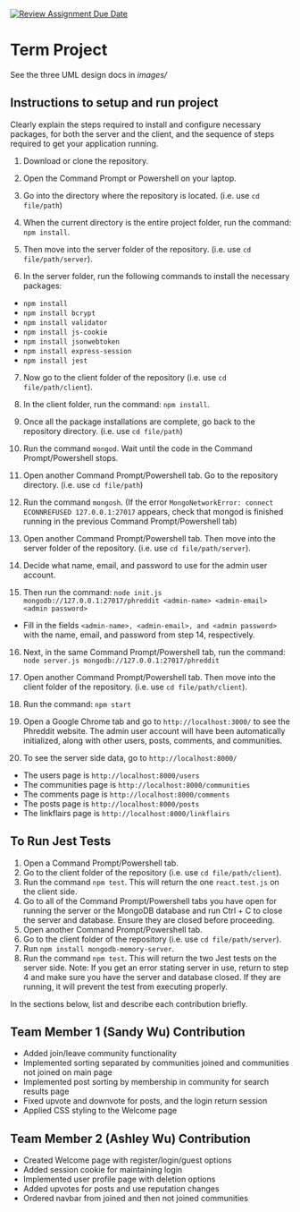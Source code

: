 [![Review Assignment Due Date](https://classroom.github.com/assets/deadline-readme-button-22041afd0340ce965d47ae6ef1cefeee28c7c493a6346c4f15d667ab976d596c.svg)](https://classroom.github.com/a/MVUO33FO)
# Term Project

See the three UML design docs in *images/*

## Instructions to setup and run project
Clearly explain the steps required to install and configure necessary packages, for both the server and the client, and the sequence of steps required to get your application running.

1) Download or clone the repository.

2) Open the Command Prompt or Powershell on your laptop.

3) Go into the directory where the repository is located. (i.e. use `cd file/path`)

4) When the current directory is the entire project folder, run the command: `npm install`.

5) Then move into the server folder of the repository. (i.e. use `cd file/path/server`).

6) In the server folder, run the following commands to install the necessary packages:
- `npm install`
- `npm install bcrypt`
- `npm install validator`
- `npm install js-cookie`
- `npm install jsonwebtoken`
- `npm install express-session`
- `npm install jest`

7) Now go to the client folder of the repository (i.e. use `cd file/path/client`).

8) In the client folder, run the command: `npm install`.

9) Once all the package installations are complete, go back to the repository directory. (i.e. use `cd file/path`)

10) Run the command `mongod`. Wait until the code in the Command Prompt/Powershell stops.

11) Open another Command Prompt/Powershell tab. Go to the repository directory. (i.e. use `cd file/path`)

12) Run the command `mongosh`. (If the error `MongoNetworkError: connect ECONNREFUSED 127.0.0.1:27017` appears, check that mongod is finished running in the previous Command Prompt/Powershell tab)

13) Open another Command Prompt/Powershell tab. Then move into the server folder of the repository. (i.e. use `cd file/path/server`).

14) Decide what name, email, and password to use for the admin user account. 

15) Then run the command: `node init.js mongodb://127.0.0.1:27017/phreddit <admin-name> <admin-email> <admin password>`
- Fill in the fields `<admin-name>, <admin-email>, and <admin password>` with the name, email, and password from step 14, respectively.

16) Next, in the same Command Prompt/Powershell tab, run the command: `node server.js mongodb://127.0.0.1:27017/phreddit`

17) Open another Command Prompt/Powershell tab. Then move into the client folder of the repository. (i.e. use `cd file/path/client`).

18) Run the command: `npm start`

19) Open a Google Chrome tab and go to `http://localhost:3000/` to see the Phreddit website. The admin user account will have been automatically initialized, along with other users, posts, comments, and communities.

20) To see the server side data, go to `http://localhost:8000/`
- The users page is `http://localhost:8000/users`
- The communities page is `http://localhost:8000/communities`
- The comments page is `http://localhost:8000/comments`
- The posts page is `http://localhost:8000/posts`
- The linkflairs page is `http://localhost:8000/linkflairs`


## To Run Jest Tests

1) Open a Command Prompt/Powershell tab.
2) Go to the client folder of the repository (i.e. use `cd file/path/client`).
3) Run the command `npm test`. This will return the one `react.test.js` on the client side.
4) Go to all of the Command Prompt/Powershell tabs you have open for running the server or the MongoDB database and run Ctrl + C to close the server and database. Ensure they are closed before proceeding. 
4) Open another Command Prompt/Powershell tab.
5) Go to the client folder of the repository (i.e. use `cd file/path/server`).
6) Run `npm install mongodb-memory-server`.
7) Run the command `npm test`. This will return the two Jest tests on the server side.
Note: If you get an error stating server in use, return to step 4 and make sure you have the server and database closed. If they are running, it will prevent the test from executing properly.


In the sections below, list and describe each contribution briefly.

## Team Member 1 (Sandy Wu) Contribution
- Added join/leave community functionality
- Implemented sorting separated by communities joined and communities not joined on main page
- Implemented post sorting by membership in community for search results page
- Fixed upvote and downvote for posts, and the login return session
- Applied CSS styling to the Welcome page

## Team Member 2 (Ashley Wu) Contribution
- Created Welcome page with register/login/guest options
- Added session cookie for maintaining login
- Implemented user profile page with deletion options
- Added upvotes for posts and use reputation changes
- Ordered navbar from joined and then not joined communities

